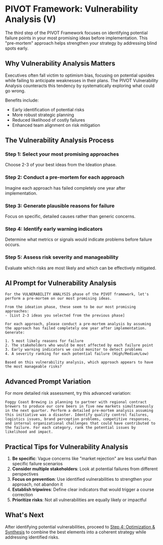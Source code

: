 # PIVOT Framework: Vulnerability Analysis (V)

The third step of the PIVOT Framework focuses on identifying potential failure points in your most promising ideas before implementation. This "pre-mortem" approach helps strengthen your strategy by addressing blind spots early.

## Why Vulnerability Analysis Matters

Executives often fall victim to optimism bias, focusing on potential upsides while failing to anticipate weaknesses in their plans. The PIVOT Vulnerability Analysis counteracts this tendency by systematically exploring what could go wrong.

Benefits include:
- Early identification of potential risks
- More robust strategic planning
- Reduced likelihood of costly failures
- Enhanced team alignment on risk mitigation

## The Vulnerability Analysis Process

### Step 1: Select your most promising approaches
Choose 2-3 of your best ideas from the Ideation phase.

### Step 2: Conduct a pre-mortem for each approach
Imagine each approach has failed completely one year after implementation.

### Step 3: Generate plausible reasons for failure
Focus on specific, detailed causes rather than generic concerns.

### Step 4: Identify early warning indicators
Determine what metrics or signals would indicate problems before failure occurs.

### Step 5: Assess risk severity and manageability
Evaluate which risks are most likely and which can be effectively mitigated.

## AI Prompt for Vulnerability Analysis

```
For the VULNERABILITY ANALYSIS phase of the PIVOT framework, let's perform a pre-mortem on our most promising ideas.

From the ideation phase, these seem to be our most promising approaches:
- [List 2-3 ideas you selected from the previous phase]

For each approach, please conduct a pre-mortem analysis by assuming the approach has failed completely one year after implementation. Generate:

1. 5 most likely reasons for failure
2. The stakeholders who would be most affected by each failure point
3. Early warning indicators we could monitor to detect problems
4. A severity ranking for each potential failure (High/Medium/Low)

Based on this vulnerability analysis, which approach appears to have the most manageable risks?
```

## Advanced Prompt Variation

For more detailed risk assessment, try this advanced variation:

```
Foggy Coast Brewing is planning to partner with regional contract brewers to produce our core beers in five new markets simultaneously in the next quarter. Perform a detailed pre-mortem analysis assuming this initiative was a disaster. Identify quality control failures, logistics issues, brand perception problems, competitive responses, and internal organizational challenges that could have contributed to the failure. For each category, rank the potential issues by likelihood and impact.
```

## Practical Tips for Vulnerability Analysis

1. **Be specific**: Vague concerns like "market rejection" are less useful than specific failure scenarios
2. **Consider multiple stakeholders**: Look at potential failures from different perspectives
3. **Focus on prevention**: Use identified vulnerabilities to strengthen your approach, not abandon it
4. **Establish tripwires**: Define clear indicators that would trigger a course correction
5. **Prioritize risks**: Not all vulnerabilities are equally likely or impactful

## What's Next

After identifying potential vulnerabilities, proceed to [Step 4: Optimization & Synthesis](optimization.md) to combine the best elements into a coherent strategy while addressing identified risks.
